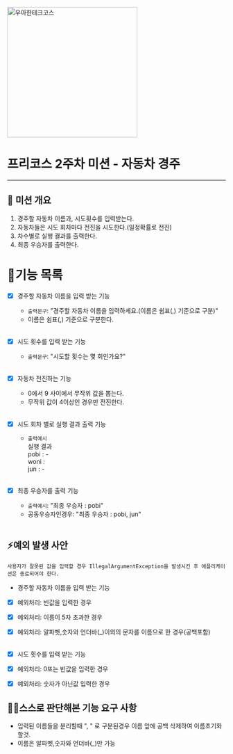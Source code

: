 
<p>
    <img src="https://github.com/user-attachments/assets/c811c2be-923e-4134-a7d4-56bd12198910" alt="우아한테크코스" width="300px">
</p>

# 프리코스 2주차 미션 - 자동차 경주

---

##  💪 미션 개요
1. 경주할 자동차 이름과, 시도횟수를 입력받는다.
2. 자동차들은 시도 회차마다 전진을 시도한다.(일정확률로 전진)
2. 차수별로 실행 결과를 출력한다.
3. 최종 우승자를 출력한다.

# 📝기능 목록

- [x] 경주할 자동차 이름을 입력 받는 기능
    - `출력문구`: "경주할 자동차 이름을 입력하세요.(이름은 쉼표(,) 기준으로 구분)"
    - 이름은 쉼표(,) 기준으로 구분한다.<br><br>

- [x] 시도 횟수를 입력 받는 기능
  - `출력문구`: "시도할 횟수는 몇 회인가요?"<br><br>
  
- [x] 자동차 전진하는 기능
  - 0에서 9 사이에서 무작위 값을 뽑는다.
  - 무작위 값이 4이상인 경우만 전진한다.<br><br>

- [x] 시도 회차 별로 실행 결과 출력 기능
    - `출력예시`<br>
      실행 결과<br>
      pobi : -<br>
      woni :<Br>
      jun : -<br><br>

- [x] 최종 우승자를 출력 기능
  - `출력예시`: "최종 우승자 : pobi"
  - 공동우승자인경우: "최종 우승자 : pobi, jun" <br><br>


## ⚡예외 발생 사안
`사용자가 잘못된 값을 입력할 경우 IllegalArgumentException을 발생시킨 후 애플리케이션은 종료되어야 한다.`

- 경주할 자동차 이름을 입력 받는 기능
- [x] 예외처리: 빈값을 입력한 경우 
- [x] 예외처리: 이름이 5자 초과한 경우
- [x] 예외처리: 알파벳,숫자와 언더바(_)이외의 문자를 이름으로 한 경우(공백포함)<br><br>

- [x] 시도 횟수를 입력 받는 기능
- [x] 예외처리: 0또는 빈값을 입력한 경우
- [x] 예외처리: 숫자가 아닌값 입력한 경우


## 🙋‍♂️스스로 판단해본 기능 요구 사항
- 입력된 이름들을 분리할때 ", " 로 구분된경우 이름 앞에 공백 삭제하여 이름초기화할것.
- 이름은 알파벳,숫자와 언더바(_)만 가능
